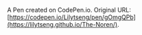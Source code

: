 

A Pen created on CodePen.io. Original URL: [https://codepen.io/Lilytseng/pen/gOmgQPb](https://lilytseng.github.io/The-Noren/).


